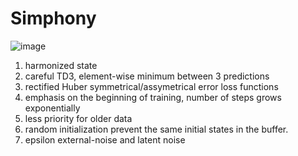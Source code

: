 # Simphony

![image](https://github.com/timurgepard/Simphony/assets/13238473/864a23b6-a2c8-4e83-b69c-497c4cd662c1)

1. harmonized state
2. careful TD3, element-wise minimum between 3 predictions
3. rectified Huber symmetrical/assymetrical error loss functions
4. emphasis on the beginning of training, number of steps grows exponentially
5. less priority for older data
6. random initialization prevent the same initial states in the buffer.
7. epsilon external-noise and latent noise
   
